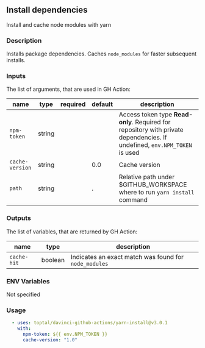 ## Install dependencies

Install and cache node modules with yarn

### Description

Installs package dependencies. Caches `node_modules` for faster subsequent installs.

### Inputs

The list of arguments, that are used in GH Action:

| name            | type   | required | default | description                                                                                                               |
| --------------- | ------ | -------- | ------- | ------------------------------------------------------------------------------------------------------------------------- |
| `npm-token`     | string |          |         | Access token type **Read-only**. Required for repository with private dependencies. If undefined, `env.NPM_TOKEN` is used |
| `cache-version` | string |          | 0.0     | Cache version                                                                                                             |
| `path`          | string |          | .       | Relative path under $GITHUB\_WORKSPACE where to run `yarn install` command                                                |

### Outputs

The list of variables, that are returned by GH Action:

| name        | type    | description                                           |
| ----------- | ------- | ----------------------------------------------------- |
| `cache-hit` | boolean | Indicates an exact match was found for `node_modules` |

### ENV Variables

Not specified

### Usage

```yaml
  - uses: toptal/davinci-github-actions/yarn-install@v3.0.1
    with:
      npm-token: ${{ env.NPM_TOKEN }}
      cache-version: "1.0"
```
